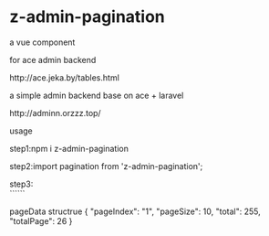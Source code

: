 # z-admin-pagination
a vue component

for ace admin backend
<p>http://ace.jeka.by/tables.html</p>

a simple admin backend base on ace + laravel
<p>http://adminn.orzzz.top/</p>

usage
<p>step1:npm i z-admin-pagination</p>
<p>step2:import pagination from 'z-admin-pagination';</p>
<p>step3:
<br>
```<pagination v-bind:pageData="pageData" @pageQuery="pageQuery"></pagination>```
</p>

pageData structrue
{
	"pageIndex": "1",
	"pageSize": 10,
	"total": 255,
	"totalPage": 26
}
